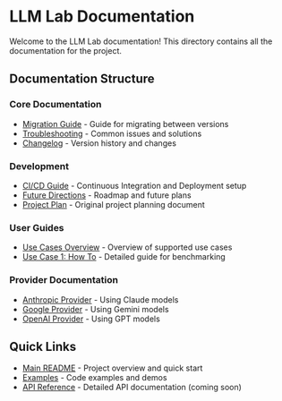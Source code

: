 # LLM Lab Documentation

Welcome to the LLM Lab documentation! This directory contains all the documentation for the project.

## Documentation Structure

### Core Documentation
- [Migration Guide](MIGRATION_GUIDE.md) - Guide for migrating between versions
- [Troubleshooting](TROUBLESHOOTING.md) - Common issues and solutions
- [Changelog](CHANGELOG.md) - Version history and changes

### Development
- [CI/CD Guide](development/CI_CD_GUIDE.md) - Continuous Integration and Deployment setup
- [Future Directions](development/FUTURE_DIRECTIONS.md) - Roadmap and future plans
- [Project Plan](development/project_plan.md) - Original project planning document

### User Guides
- [Use Cases Overview](guides/USE_CASES_OVERVIEW.md) - Overview of supported use cases
- [Use Case 1: How To](guides/USE_CASE_1_HOW_TO.md) - Detailed guide for benchmarking

### Provider Documentation
- [Anthropic Provider](providers/anthropic.md) - Using Claude models
- [Google Provider](providers/google.md) - Using Gemini models
- [OpenAI Provider](providers/openai.md) - Using GPT models

## Quick Links

- [Main README](../README.md) - Project overview and quick start
- [Examples](../examples/README.md) - Code examples and demos
- [API Reference](https://github.com/[your-org]/lllm-lab/wiki) - Detailed API documentation (coming soon)